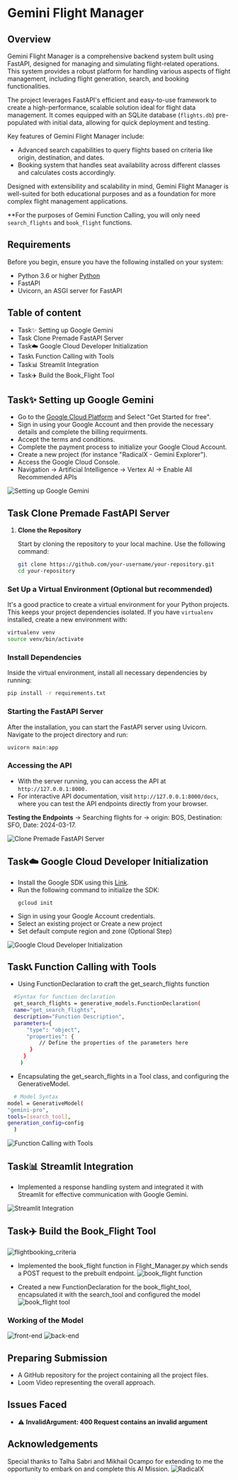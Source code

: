 # Gemini Flight Manager

## Overview

Gemini Flight Manager is a comprehensive backend system built using FastAPI, designed for managing and simulating flight-related operations. This system provides a robust platform for handling various aspects of flight management, including flight generation, search, and booking functionalities.

The project leverages FastAPI's efficient and easy-to-use framework to create a high-performance, scalable solution ideal for flight data management. It comes equipped with an SQLite database (`flights.db`) pre-populated with initial data, allowing for quick deployment and testing.

Key features of Gemini Flight Manager include:
- Advanced search capabilities to query flights based on criteria like origin, destination, and dates.
- Booking system that handles seat availability across different classes and calculates costs accordingly.

Designed with extensibility and scalability in mind, Gemini Flight Manager is well-suited for both educational purposes and as a foundation for more complex flight management applications.

**For the purposes of Gemini Function Calling, you will only need `search_flights` and `book_flight` functions.

## Requirements
Before you begin, ensure you have the following installed on your system:
- Python 3.6 or higher [Python](https://www.python.org/downloads/)
- FastAPI
- Uvicorn, an ASGI server for FastAPI
  
## Table of content

- Task✨ Setting up Google Gemini
- Task Clone Premade FastAPI Server
- Task☁️ Google Cloud Developer Initialization
- Task📞 Function Calling with Tools
- Task📊 Streamlit Integration
- Task✈️ Build the Book_Flight Tool

## Task✨ Setting up Google Gemini
- Go to the [Google Cloud Platform](https://cloud.google.com/free/?utm_source=google&utm_medium=cpc&utm_campaign=japac-IN-all-en-dr-BKWS-all-core-trial-EXA-dr-1605216&utm_content=text-ad-none-none-DEV_c-CRE_644159077391-ADGP_Hybrid+%7C+BKWS+-+EXA+%7C+Txt+~+GCP_General_core+brand_main-KWID_43700074766895886-aud-970366092687:kwd-6458750523&userloc_9062223-network_g&utm_term=KW_google%20cloud&gad_source=1&gclid=CjwKCAjw48-vBhBbEiwAzqrZVFHOq76jh9J0dgd2lwSHL3oF20yQX_sP4TvFoe6Nw7ofMguovMUk3BoChZ4QAvD_BwE&gclsrc=aw.ds) and Select "Get Started for free".
- Sign in using your Google Account and then provide the necessary details and complete the billing requirments.
- Accept the terms and conditions.
- Complete the payment process to initialize your Google Cloud Account.
- Create a new project (for instance "RadicalX - Gemini Explorer").
- Access the Google Cloud Console.
- Navigation -> Artificial Intelligence -> Vertex AI -> Enable All Recommended APIs

![Setting up Google Gemini](https://github.com/mayankpujara/Gemini-Flights/assets/76840933/2e0e807e-3e51-454e-9d68-f0b3e5799d6b)

## Task Clone Premade FastAPI Server

1. **Clone the Repository**
   
   Start by cloning the repository to your local machine. Use the following command:
   ```bash
   git clone https://github.com/your-username/your-repository.git
   cd your-repository

### Set Up a Virtual Environment (Optional but recommended)

It's a good practice to create a virtual environment for your Python projects. This keeps your project dependencies isolated. If you have `virtualenv` installed, create a new environment with:

```bash
virtualenv venv
source venv/bin/activate
```

### Install Dependencies
Inside the virtual environment, install all necessary dependencies by running:
```bash
pip install -r requirements.txt
```

### Starting the FastAPI Server

After the installation, you can start the FastAPI server using Uvicorn. Navigate to the project directory and run:

```bash
uvicorn main:app
```

### Accessing the API
- With the server running, you can access the API at `http://127.0.0.1:8000.`
- For interactive API documentation, visit `http://127.0.0.1:8000/docs`, where you can test the API endpoints directly from your browser.

**Testing the Endpoints** -> Searching flights for -> origin: BOS, Destination: SFO, Date: 2024-03-17.

![Clone Premade FastAPI Server](https://github.com/mayankpujara/Gemini-Flights/assets/76840933/808fd8cb-f3e9-462a-82f3-575c17f4f6fc)

## Task☁️ Google Cloud Developer Initialization

- Install the Google SDK using this [Link](https://cloud.google.com/sdk/docs/install).
- Run the following command to initialize the SDK:
  ```
  gcloud init
- Sign in using your Google Account credentials.
- Select an existing project or Create a new project
- Set default compute region and zone (Optional Step)
  
![Google Cloud Developer Initialization](https://github.com/mayankpujara/Gemini-Flights/assets/76840933/dec08ec9-c3f1-42c4-9452-b8c4cec797f0)

## Task📞 Function Calling with Tools

- Using FunctionDeclaration to craft the get_search_flights function
```bash
  #Syntax for function declaration
  get_search_flights = generative_models.FunctionDeclaration(
  name="get_search_flights",
  description="Function Description",
  parameters={
      "type": "object",
      "properties": {
          // Define the properties of the parameters here
       }
     }
    )
```
- Encapsulating the get_search_flights in a Tool class, and configuring the GenerativeModel.
```bash
  # Model Syntax
model = GenerativeModel(
"gemini-pro",
tools=[search_tool],
generation_config=config
  )
```

![Function Calling with Tools](https://github.com/mayankpujara/Gemini-Flights/assets/76840933/5ae87b21-e78f-49ee-b0f6-ddf03f443c25)

## Task📊 Streamlit Integration
- Implemented a response handling system and integrated it with Streamlit for effective communication with Google Gemini.

![Streamlit Integration](https://github.com/mayankpujara/Gemini-Flights/assets/76840933/78fb1a34-6a26-4e00-b608-410bfc2f7681)

## Task✈️ Build the Book_Flight Tool

![flightbooking_criteria](https://github.com/mayankpujara/Gemini-Flights/assets/76840933/a37772d8-b408-432d-a7ff-86156f972045)

- Implemented the book_flight function in Flight_Manager.py which sends a POST request to the prebuilt endpoint.
![book_flight function](https://github.com/mayankpujara/Gemini-Flights/assets/76840933/c1c3f604-b891-4010-ac15-501246102e17)

- Created a new FunctionDeclaration for the book_flight_tool, encapsulated it with the search_tool and configured the model
![book_flight tool](https://github.com/mayankpujara/Gemini-Flights/assets/76840933/4f94559a-c15f-43bb-99c2-c968b9ad93e1)

### Working of the Model 

![front-end](https://github.com/mayankpujara/Gemini-Flights/assets/76840933/aa7a0d64-37f0-4104-ac17-78bae33d703a)
![back-end](https://github.com/mayankpujara/Gemini-Flights/assets/76840933/c8f7dcad-4ced-4ae6-aa17-db1ed68edf96)

## Preparing Submission

 - A GitHub repository for the project containing all the project files.
 - Loom Video representing the overall approach.

##  Issues Faced
 - ⚠️ **InvalidArgument: 400 Request contains an invalid argument**

## Acknowledgements
Special thanks to Talha Sabri and Mikhail Ocampo for extending to me the opportunity to embark on and complete this AI Mission.
![RadicalX](https://github.com/mayankpujara/Gemini-Flights/assets/76840933/35585222-6860-43af-9a01-71848b19fde3)



